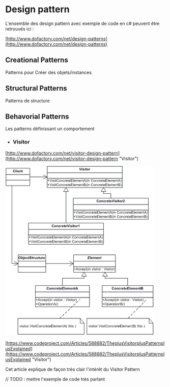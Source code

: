 # Design pattern

L'ensemble des design pattern avec exemple de code en c\# peuvent être retrouvés ici :

[http://www.dofactory.com/net/design-patterns](http://www.dofactory.com/net/design-patterns)

## Creational Patterns

Patterns pour Créer des objets/instances

## Structural Patterns

Patterns de structure

## Behavorial Patterns

Les patterns définissant un comportement

* ### Visitor

[http://www.dofactory.com/net/visitor-design-pattern](http://www.dofactory.com/net/visitor-design-pattern "Visitor")

![](/assets/visitor.gif)

[https://www.codeproject.com/Articles/588882/TheplusVisitorplusPatternplusExplained](https://www.codeproject.com/Articles/588882/TheplusVisitorplusPatternplusExplained "Visitor")

Cet article explique de façon très clair l'intérêt du Visitor Pattern

// TODO : mettre l'exemple de code très parlant

